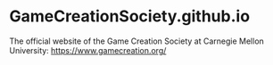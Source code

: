 # GameCreationSociety.github.io
The official website of the Game Creation Society at Carnegie Mellon University: https://www.gamecreation.org/

